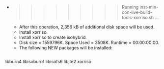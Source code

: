 * >>>>>>>>> Running inst-min-con-live-build-tools-xorriso.sh ...
  * After this operation, 2,356 kB of additional disk space will be used.
  * Install xorriso.
  * Install xorriso to create isohybrid.
  * Disk size = 1559796K. Space Used = 3508K. Runtime = 00:00:00:00.
  * The following NEW packages will be installed:
  ```bash
libburn4 libisoburn1 libisofs6 libjte2 xorriso
  ```
